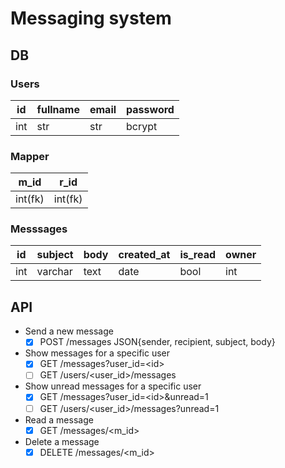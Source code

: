# Messaging system

## DB

### Users

|id  |fullname |email |password |
|----|---------|------|---------|
|int |str      |str   |bcrypt   |

### Mapper

|m_id   |r_id   |
|-------|-------|
|int(fk)|int(fk)|

### Messsages

|id |subject|body   |created_at|is_read|owner |
|---|-------|-------|----------|-------|------|
|int|varchar|text   |date      |bool   |int   |

## API

- Send a new message
  - [x] POST /messages JSON{sender, recipient, subject, body}
- Show messages for a specific user
  - [x] GET /messages?user\_id=\<id>
  - [ ] GET /users/<user\_id>/messages
- Show unread messages for a specific user
  - [x] GET /messages?user\_id=\<id>&unread=1
  - [ ] GET /users/<user\_id>/messages?unread=1
- Read a message
  - [x] GET /messages/<m\_id>
- Delete a message
  - [x] DELETE /messages/<m\_id>
